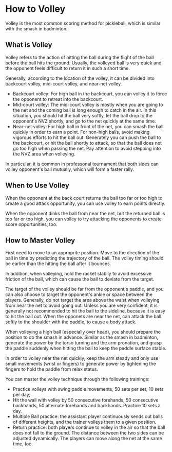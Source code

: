 # How to Volley

Volley is the most common scoring method for pickleball, which is similar with the smash in badminton.

## What is Volley

Volley refers to the action of hitting the ball during the flight of the ball before the ball hits the ground. Usually, the volleyed ball is very quick and the opponent feels difficult to return it in such a short time.

Generally, according to the location of the volley, it can be divided into backcourt volley, mid-court volley, and near-net volley.

* Backcourt volley: For high ball in the backcourt, you can volley it to force the opponent to retreat into the backcourt.
* Mid-court volley: The mid-court volley is mostly when you are going to the net and the coming ball is long enough to catch in the air. In this situation, you should hit the ball very softly, let the ball drop to the opponent's NVZ shortly, and go to the net quickly at the same time.
* Near-net volley: For high ball in front of the net, you can smash the ball quickly in order to earn a point. For non-high balls, avoid making vigorous efforts to hit the ball out. Generately you can push the ball to the backcourt, or hit the ball shortly to attack, so that the ball does not go too high when passing the net. Pay attention to avoid stepping into the NVZ area when volleying.

In particular, it is common in professonal tournament that both sides can volley opponent's ball mutually, which will form a faster rally.

## When to Use Volley

When the opponent at the back court returns the ball too far or too high to create a good attack opportunity, you can use volley to earn points directly.

When the opponent dinks the ball from near the net, but the returned ball is too far or too high, you can volley to try attacking the opponents to create score opportunities, too.

## How to Master Volley

First need to move to an approprite position. Move to the direction of the ball in time by predicting the trajectory of the ball. The volley timing should be earlier than the hitting the ball after it bounces.

In addition, when volleying, hold the racket stablly to avoid excessive friction of the ball, which can cause the ball to deviate from the target.

The target of the volley should be far from the opponent's paddle, and you can also choose to target the opponent's ankle or space between the players. Generally, do not target the area above the waist when volleying from near the net to avoid going out. Unless you are very confident, it is generally not recommended to hit the ball to the sideline, because it is easy to hit the ball out. When the opponets are near the net, can attack the ball softly to the shoulder with the paddle, to cause a body attack.

When volleying a high ball (especially over head), you should prepare the position to do the smash in advance. Similar as the smash in badminton, generate the power by the torso turning and the arm pronation, and grasp the paddle suddenly when hitting the ball to keep the paddle surface stable.

In order to volley near the net quickly, keep the arm steady and only use small movements (wrist or fingers) to generate power by tightening the fingers to hold the paddle from relax status.

You can master the volley technique through the following trainings:

* Practice volleys with swing paddle movements, 50 sets per set, 10 sets per day;
* Hit the wall with volley by 50 consecutive forehands, 50 consecutive backhands, 50 alternate forehands and backhands. Practice 10 sets a day.
* Multiple Ball practice: the assistant player continuously sends out balls of different heights, and the trainer volleys them to a given position.
* Return practice: both players continue to volley in the air so that the ball does not fall to the ground. The distance between the two sides can be adjusted dynamically. The players can move along the net at the same time, too.